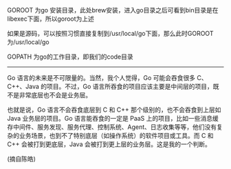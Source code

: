 
GOROOT 为go 安装目录，此处brew安装，进入go目录之后可看到bin目录是在libexec下面，所以goroot为上述

如果是源码，可以按照习惯直接复制到/usr/local/go下面，那么此时GOROOT 为/usr/local/go

GOPATH 为go的工作目录，即我们的code目录

 ---

 Go 语言的未来是不可限量的。当然，我个人觉得，Go 可能会吞食很多 C、C++、Java 的项目。不过，Go 语言所吞食的项目应该主要是中间层的项目，既不是非常底层也不会是业务层。

也就是说，Go 语言不会吞食底层到 C 和 C++ 那个级别的，也不会吞食到上层如 Java 业务层的项目。Go 语言能吞食的一定是 PaaS 上的项目，比如一些消息缓存中间件、服务发现、服务代理、控制系统、Agent、日志收集等等，他们没有复杂的业务场景，也到不了特别底层（如操作系统）的软件项目或工具。而 C 和 C++ 会被打到更底层，Java 会被打到更上层的业务层。这是我的一个判断。

(摘自陈皓)